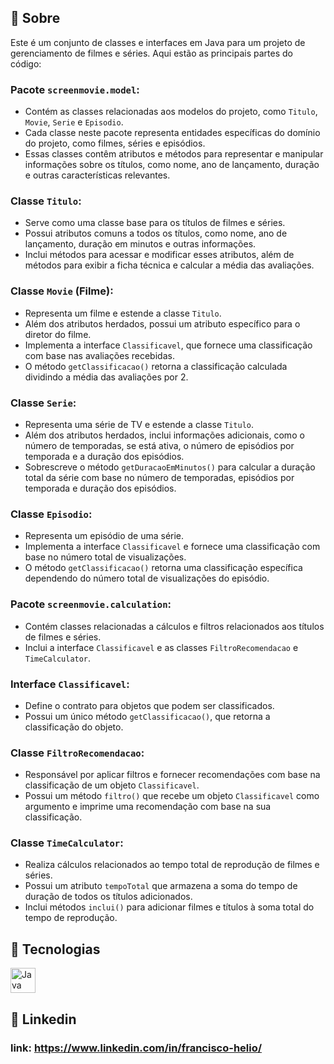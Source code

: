 ## 📝 Sobre
Este é um conjunto de classes e interfaces em Java para um projeto de gerenciamento de filmes e séries. Aqui estão as principais partes do código:

### Pacote `screenmovie.model`:
- Contém as classes relacionadas aos modelos do projeto, como `Titulo`, `Movie`, `Serie` e `Episodio`.
- Cada classe neste pacote representa entidades específicas do domínio do projeto, como filmes, séries e episódios.
- Essas classes contêm atributos e métodos para representar e manipular informações sobre os títulos, como nome, ano de lançamento, duração e outras características relevantes.

### Classe `Titulo`:
- Serve como uma classe base para os títulos de filmes e séries.
- Possui atributos comuns a todos os títulos, como nome, ano de lançamento, duração em minutos e outras informações.
- Inclui métodos para acessar e modificar esses atributos, além de métodos para exibir a ficha técnica e calcular a média das avaliações.

### Classe `Movie` (Filme):
- Representa um filme e estende a classe `Titulo`.
- Além dos atributos herdados, possui um atributo específico para o diretor do filme.
- Implementa a interface `Classificavel`, que fornece uma classificação com base nas avaliações recebidas.
- O método `getClassificacao()` retorna a classificação calculada dividindo a média das avaliações por 2.

### Classe `Serie`:
- Representa uma série de TV e estende a classe `Titulo`.
- Além dos atributos herdados, inclui informações adicionais, como o número de temporadas, se está ativa, o número de episódios por temporada e a duração dos episódios.
- Sobrescreve o método `getDuracaoEmMinutos()` para calcular a duração total da série com base no número de temporadas, episódios por temporada e duração dos episódios.

### Classe `Episodio`:
- Representa um episódio de uma série.
- Implementa a interface `Classificavel` e fornece uma classificação com base no número total de visualizações.
- O método `getClassificacao()` retorna uma classificação específica dependendo do número total de visualizações do episódio.

### Pacote `screenmovie.calculation`:
- Contém classes relacionadas a cálculos e filtros relacionados aos títulos de filmes e séries.
- Inclui a interface `Classificavel` e as classes `FiltroRecomendacao` e `TimeCalculator`.

### Interface `Classificavel`:
- Define o contrato para objetos que podem ser classificados.
- Possui um único método `getClassificacao()`, que retorna a classificação do objeto.

### Classe `FiltroRecomendacao`:
- Responsável por aplicar filtros e fornecer recomendações com base na classificação de um objeto `Classificavel`.
- Possui um método `filtro()` que recebe um objeto `Classificavel` como argumento e imprime uma recomendação com base na sua classificação.

### Classe `TimeCalculator`:
- Realiza cálculos relacionados ao tempo total de reprodução de filmes e séries.
- Possui um atributo `tempoTotal` que armazena a soma do tempo de duração de todos os títulos adicionados.
- Inclui métodos `inclui()` para adicionar filmes e títulos à soma total do tempo de reprodução.

## 🚀 Tecnologias
<div>
  <img src="https://cdn.jsdelivr.net/gh/devicons/devicon/icons/java/java-original.svg" alt="Java" title="Java" width="40" height="40"/>
</div>

## 💼 Linkedin
### link: https://www.linkedin.com/in/francisco-helio/
